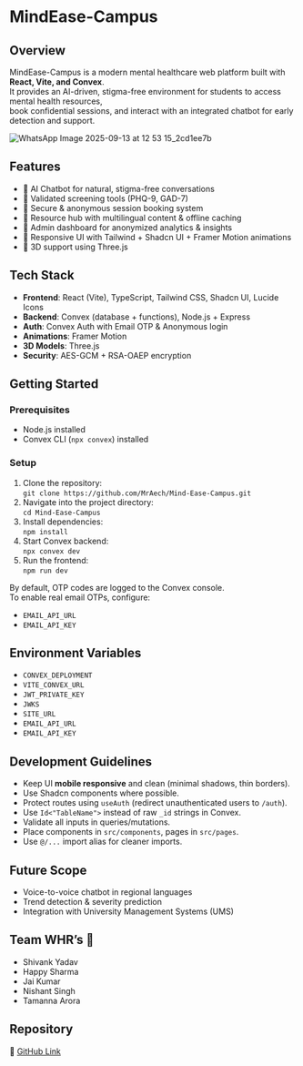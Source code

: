 # MindEase-Campus  
 
## Overview  
MindEase-Campus is a modern mental healthcare web platform built with **React, Vite, and Convex**.  
It provides an AI-driven, stigma-free environment for students to access mental health resources,  
book confidential sessions, and interact with an integrated chatbot for early detection and support.

![WhatsApp Image 2025-09-13 at 12 53 15_2cd1ee7b](https://github.com/user-attachments/assets/b71e177e-76ee-4944-9d40-4d9e819322b9)

 
## Features  
- 🔹 AI Chatbot for natural, stigma-free conversations  
- 🔹 Validated screening tools (PHQ-9, GAD-7)  
- 🔹 Secure & anonymous session booking system  
- 🔹 Resource hub with multilingual content & offline caching  
- 🔹 Admin dashboard for anonymized analytics & insights  
- 🔹 Responsive UI with Tailwind + Shadcn UI + Framer Motion animations  
- 🔹 3D support using Three.js  
 
## Tech Stack  
- **Frontend**: React (Vite), TypeScript, Tailwind CSS, Shadcn UI, Lucide Icons  
- **Backend**: Convex (database + functions), Node.js + Express  
- **Auth**: Convex Auth with Email OTP & Anonymous login  
- **Animations**: Framer Motion  
- **3D Models**: Three.js  
- **Security**: AES-GCM + RSA-OAEP encryption  
 
## Getting Started  
 
### Prerequisites  
- Node.js installed  
- Convex CLI (`npx convex`) installed  
 
### Setup  
1. Clone the repository:  
   `git clone https://github.com/MrAech/Mind-Ease-Campus.git`  
2. Navigate into the project directory:  
   `cd Mind-Ease-Campus`  
3. Install dependencies:  
   `npm install`  
4. Start Convex backend:  
   `npx convex dev`  
5. Run the frontend:  
   `npm run dev`  
 
By default, OTP codes are logged to the Convex console.  
To enable real email OTPs, configure:  
- `EMAIL_API_URL`  
- `EMAIL_API_KEY`  
 
## Environment Variables  
- `CONVEX_DEPLOYMENT`  
- `VITE_CONVEX_URL`  
- `JWT_PRIVATE_KEY`  
- `JWKS`  
- `SITE_URL`  
- `EMAIL_API_URL`  
- `EMAIL_API_KEY`  
 
## Development Guidelines  
- Keep UI **mobile responsive** and clean (minimal shadows, thin borders).  
- Use Shadcn components where possible.  
- Protect routes using `useAuth` (redirect unauthenticated users to `/auth`).  
- Use `Id<"TableName">` instead of raw `_id` strings in Convex.  
- Validate all inputs in queries/mutations.  
- Place components in `src/components`, pages in `src/pages`.  
- Use `@/...` import alias for cleaner imports.  
 
## Future Scope  
- Voice-to-voice chatbot in regional languages  
- Trend detection & severity prediction  
- Integration with University Management Systems (UMS)  
 
## Team WHR’s 🐴  
- Shivank Yadav  
- Happy Sharma  
- Jai Kumar 
- Nishant Singh  
- Tamanna Arora 
 
## Repository  
🔗 [GitHub Link](https://github.com/MrAech/Mind-Ease-Campus)  
